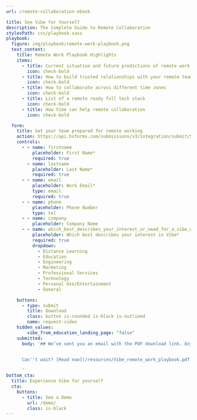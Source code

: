 ```yaml
---
url: /remote-collaboration-ebook

title: See Vibe for Yourself
description: The Complete Guide to Remote Collaboration
stylesPath: css/playbook.sass
playbook:
  figure: img/playbook/remote-work-playbook.png
  text_content:
    title: Remote Work Playbook Highlights
    items:
      - title: Current situation and future predictions of remote work
        icon: check-bold
      - title: How to build trusted relationships with your remote team
        icon: check-bold
      - title: How to collaborate across different time zones
        icon: check-bold
      - title: List of a remote ready full tech stack
        icon: check-bold
      - title: How Vibe can help remote collaboration
        icon: check-bold

  form:
    title: Get your team prepared for remote working
    action: https://api.hsforms.com/submissions/v3/integration/submit/5698963/e58576d6-a3f7-4067-b961-0afeaa0d38ab
    controls:
      - - name: firstname
          placeholder: First Name*
          required: true
        - name: lastname
          placeholder: Last Name*
          required: true
      - - name: email
          placeholder: Work Email*
          type: email
          required: true
      - - name: phone
          placeholder: Phone Number
          type: tel
      - - name: company
          placeholder: Company Name
      - - name: which_best_describes_your_interest_or_need_for_a_vibe_whiteboard_
          placeholder: Which best describes your interest in Vibe*
          required: true
          dropdown:
            - Distance Learning
            - Education
            - Engineering
            - Marketing
            - Professional Services
            - Technology
            - Personal Use/Entertainment
            - General

    buttons:
      - type: submit
        title: Download
        class: button is-rounded is-black is-outlined
        name: request-video
    hidden_values:
        vibe_from_education_landing_page: "false"
    submitted:
      body: '## We’ve sent you an email with the PDF download link. Enjoy!


      Can''t wait? [Read now](/resources/Vibe_remote_work_playbook.pdf).

      '
bottom_cta:
  title: Experience Vibe for yourself
  cta:
    buttons:
      - title: See a Demo
        url: /demo/
        class: is-black
---
```

